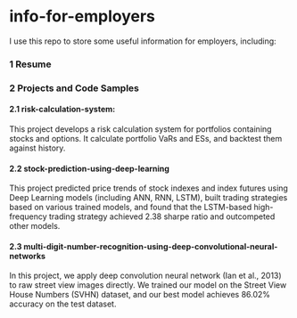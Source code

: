# info-for-employers

I use this repo to store some useful information for employers, including:

### **1 Resume**

### 2 Projects and Code Samples

####   2.1 risk-calculation-system:

  This project develops a risk calculation system for portfolios containing stocks and options. It calculate portfolio VaRs and ESs, and backtest them against history.

####   2.2 stock-prediction-using-deep-learning

  This project predicted price trends of stock indexes and index futures using Deep Learning models (including ANN, RNN, LSTM), built trading strategies based on various trained models, and found that the LSTM-based high-frequency trading strategy achieved 2.38 sharpe ratio and outcompeted other models.

#### 2.3 multi-digit-number-recognition-using-deep-convolutional-neural-networks

  In this project, we apply deep convolution neural network (Ian et al., 2013) to raw street view images directly. We trained our model on the Street View House Numbers (SVHN) dataset, and our best model achieves 86.02% accuracy on the test dataset.

